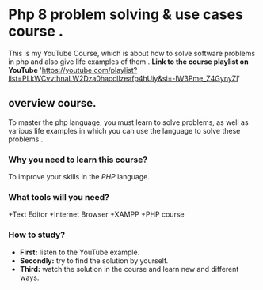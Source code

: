 # Php 8 problem solving & use cases course .
This is my YouTube Course, which is about how to solve software problems in php and also give life examples of them .
**Link to the course playlist on YouTube**
'https://youtube.com/playlist?list=PLkWCvvthnaLW2Dza0haocllzeafp4hUiy&si=-IW3Pme_Z4GynyZl'
## overview course.
To master the php language, you must learn to solve problems, as well as various life examples in which you can use the language to solve these problems .
### Why you need to learn this course?
To improve your skills in the *PHP* language.
### What tools will you need?
+Text Editor
+Internet Browser
+XAMPP
+PHP course
### How to study?
+ **First:** listen to the YouTube example.
+ **Secondly:** try to find the solution by yourself.
+ **Third:** watch the solution in the course and learn new and different ways.
  
